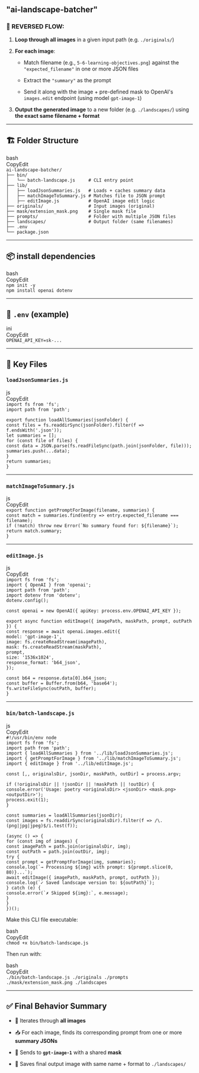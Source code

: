## **"ai-landscape-batcher"**

### **🔁 REVERSED FLOW:**

1. **Loop through all images** in a given input path (e.g. `./originals/`)

2. **For each image**:

   * Match filename (e.g., `5-6-learning-objectives.png`) against the `"expected_filename"` in one or more JSON files

   * Extract the `"summary"` as the prompt

   * Send it along with the image \+ pre-defined mask to OpenAI's `images.edit` endpoint (using model `gpt-image-1`)

3. **Output the generated image** to a new folder (e.g. `./landscapes/`) using **the exact same filename \+ format**

---

## **🏗️ Folder Structure**

bash  
CopyEdit  
`ai-landscape-batcher/`  
`├── bin/`  
`│   └── batch-landscape.js     # CLI entry point`  
`├── lib/`  
`│   ├── loadJsonSummaries.js   # Loads + caches summary data`  
`│   ├── matchImageToSummary.js # Matches file to JSON prompt`  
`│   ├── editImage.js           # OpenAI image edit logic`  
`├── originals/                 # Input images (original)`  
`├── mask/extension_mask.png    # Single mask file`  
`├── prompts/                   # Folder with multiple JSON files`  
`├── landscapes/                # Output folder (same filenames)`  
`├── .env`  
`└── package.json`

---

## **📦 install dependencies**

bash  
CopyEdit  
`npm init -y`  
`npm install openai dotenv`

---

## **📄 `.env` (example)**

ini  
CopyEdit  
`OPENAI_API_KEY=sk-...`

---

## **🔧 Key Files**

### **`loadJsonSummaries.js`**

js  
CopyEdit  
`import fs from 'fs';`  
`import path from 'path';`

`export function loadAllSummaries(jsonFolder) {`  
  `const files = fs.readdirSync(jsonFolder).filter(f => f.endsWith('.json'));`  
  `let summaries = [];`  
  `for (const file of files) {`  
    `const data = JSON.parse(fs.readFileSync(path.join(jsonFolder, file)));`  
    `summaries.push(...data);`  
  `}`  
  `return summaries;`  
`}`

---

### **`matchImageToSummary.js`**

js  
CopyEdit  
`export function getPromptForImage(filename, summaries) {`  
  `const match = summaries.find(entry => entry.expected_filename === filename);`  
  ``if (!match) throw new Error(`No summary found for: ${filename}`);``  
  `return match.summary;`  
`}`

---

### **`editImage.js`**

js  
CopyEdit  
`import fs from 'fs';`  
`import { OpenAI } from 'openai';`  
`import path from 'path';`  
`import dotenv from 'dotenv';`  
`dotenv.config();`

`const openai = new OpenAI({ apiKey: process.env.OPENAI_API_KEY });`

`export async function editImage({ imagePath, maskPath, prompt, outPath }) {`  
  `const response = await openai.images.edit({`  
    `model: 'gpt-image-1',`  
    `image: fs.createReadStream(imagePath),`  
    `mask: fs.createReadStream(maskPath),`  
    `prompt,`  
    `size: '1536x1024',`  
    `response_format: 'b64_json',`  
  `});`

  `const b64 = response.data[0].b64_json;`  
  `const buffer = Buffer.from(b64, 'base64');`  
  `fs.writeFileSync(outPath, buffer);`  
`}`

---

### **`bin/batch-landscape.js`**

js  
CopyEdit  
`#!/usr/bin/env node`  
`import fs from 'fs';`  
`import path from 'path';`  
`import { loadAllSummaries } from '../lib/loadJsonSummaries.js';`  
`import { getPromptForImage } from '../lib/matchImageToSummary.js';`  
`import { editImage } from '../lib/editImage.js';`

`const [,, originalsDir, jsonDir, maskPath, outDir] = process.argv;`

`if (!originalsDir || !jsonDir || !maskPath || !outDir) {`  
  `console.error('Usage: poetry <originalsDir> <jsonDir> <mask.png> <outputDir>');`  
  `process.exit(1);`  
`}`

`const summaries = loadAllSummaries(jsonDir);`  
`const images = fs.readdirSync(originalsDir).filter(f => /\.(png|jpg|jpeg)$/i.test(f));`

`(async () => {`  
  `for (const img of images) {`  
    `const imagePath = path.join(originalsDir, img);`  
    `const outPath = path.join(outDir, img);`  
    `try {`  
      `const prompt = getPromptForImage(img, summaries);`  
      ``console.log(`→ Processing ${img} with prompt: ${prompt.slice(0, 80)}...`);``  
      `await editImage({ imagePath, maskPath, prompt, outPath });`  
      ``console.log(`✓ Saved landscape version to: ${outPath}`);``  
    `} catch (e) {`  
      ``console.error(`✗ Skipped ${img}:`, e.message);``  
    `}`  
  `}`  
`})();`

Make this CLI file executable:

bash  
CopyEdit  
`chmod +x bin/batch-landscape.js`

Then run with:

bash  
CopyEdit  
`./bin/batch-landscape.js ./originals ./prompts ./mask/extension_mask.png ./landscapes`

---

## **✅ Final Behavior Summary**

* 🔁 Iterates through **all images**

* 📥 For each image, finds its corresponding prompt from one or more **summary JSONs**

* 🧠 Sends to **`gpt-image-1`** with a shared **mask**

* 💾 Saves final output image with same name \+ format to `./landscapes/`
